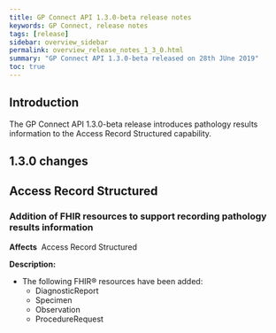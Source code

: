 ```yaml
---
title: GP Connect API 1.3.0-beta release notes
keywords: GP Connect, release notes
tags: [release]
sidebar: overview_sidebar
permalink: overview_release_notes_1_3_0.html
summary: "GP Connect API 1.3.0-beta released on 28th JUne 2019"
toc: true
---
```


## Introduction ##

The GP Connect API 1.3.0-beta release introduces pathology results information to the Access Record Structured capability.


## 1.3.0 changes ##

## Access Record Structured ##

### Addition of FHIR resources to support recording pathology results information ###


**Affects**&nbsp; Access Record Structured

**Description:**
- The following FHIR&reg; resources have been added:
  - DiagnosticReport
  - Specimen
  - Observation
  - ProcedureRequest

  
  
